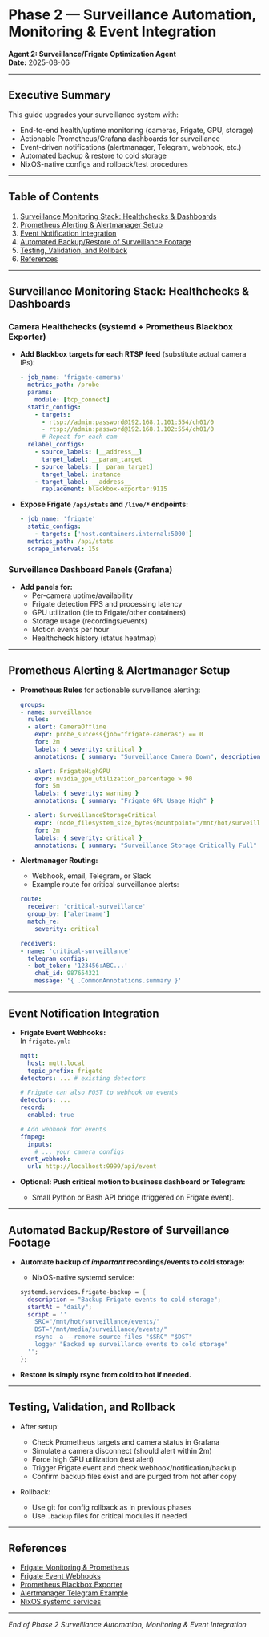 # Phase 2 — Surveillance Automation, Monitoring & Event Integration

**Agent 2: Surveillance/Frigate Optimization Agent**  
**Date:** 2025-08-06

---

## Executive Summary

This guide upgrades your surveillance system with:
- End-to-end health/uptime monitoring (cameras, Frigate, GPU, storage)
- Actionable Prometheus/Grafana dashboards for surveillance
- Event-driven notifications (alertmanager, Telegram, webhook, etc.)
- Automated backup & restore to cold storage
- NixOS-native configs and rollback/test procedures

---

## Table of Contents

1. [Surveillance Monitoring Stack: Healthchecks & Dashboards](#surveillance-monitoring-stack-healthchecks--dashboards)
2. [Prometheus Alerting & Alertmanager Setup](#prometheus-alerting--alertmanager-setup)
3. [Event Notification Integration](#event-notification-integration)
4. [Automated Backup/Restore of Surveillance Footage](#automated-backuprestore-of-surveillance-footage)
5. [Testing, Validation, and Rollback](#testing-validation-and-rollback)
6. [References](#references)

---

## Surveillance Monitoring Stack: Healthchecks & Dashboards

### Camera Healthchecks (systemd + Prometheus Blackbox Exporter)

- **Add Blackbox targets for each RTSP feed** (substitute actual camera IPs):

    ```yaml
    - job_name: 'frigate-cameras'
      metrics_path: /probe
      params:
        module: [tcp_connect]
      static_configs:
        - targets:
          - rtsp://admin:password@192.168.1.101:554/ch01/0
          - rtsp://admin:password@192.168.1.102:554/ch01/0
          # Repeat for each cam
      relabel_configs:
        - source_labels: [__address__]
          target_label: __param_target
        - source_labels: [__param_target]
          target_label: instance
        - target_label: __address__
          replacement: blackbox-exporter:9115
    ```

- **Expose Frigate `/api/stats` and `/live/*` endpoints:**

    ```yaml
    - job_name: 'frigate'
      static_configs:
        - targets: ['host.containers.internal:5000']
      metrics_path: /api/stats
      scrape_interval: 15s
    ```

### Surveillance Dashboard Panels (Grafana)

- **Add panels for:**
    - Per-camera uptime/availability
    - Frigate detection FPS and processing latency
    - GPU utilization (tie to Frigate/other containers)
    - Storage usage (recordings/events)
    - Motion events per hour
    - Healthcheck history (status heatmap)

---

## Prometheus Alerting & Alertmanager Setup

- **Prometheus Rules** for actionable surveillance alerting:

    ```yaml
    groups:
    - name: surveillance
      rules:
      - alert: CameraOffline
        expr: probe_success{job="frigate-cameras"} == 0
        for: 2m
        labels: { severity: critical }
        annotations: { summary: "Surveillance Camera Down", description: "A camera feed is offline." }

      - alert: FrigateHighGPU
        expr: nvidia_gpu_utilization_percentage > 90
        for: 5m
        labels: { severity: warning }
        annotations: { summary: "Frigate GPU Usage High" }

      - alert: SurveillanceStorageCritical
        expr: (node_filesystem_size_bytes{mountpoint="/mnt/hot/surveillance"} - node_filesystem_free_bytes{mountpoint="/mnt/hot/surveillance"}) / node_filesystem_size_bytes{mountpoint="/mnt/hot/surveillance"} * 100 > 95
        for: 2m
        labels: { severity: critical }
        annotations: { summary: "Surveillance Storage Critically Full" }
    ```

- **Alertmanager Routing:**
    - Webhook, email, Telegram, or Slack
    - Example route for critical surveillance alerts:
    ```yaml
    route:
      receiver: 'critical-surveillance'
      group_by: ['alertname']
      match_re:
        severity: critical

    receivers:
    - name: 'critical-surveillance'
      telegram_configs:
      - bot_token: '123456:ABC...'
        chat_id: 987654321
        message: '{ .CommonAnnotations.summary }'
    ```

---

## Event Notification Integration

- **Frigate Event Webhooks:**  
    In `frigate.yml`:
    ```yaml
    mqtt:
      host: mqtt.local
      topic_prefix: frigate
    detectors: ... # existing detectors

    # Frigate can also POST to webhook on events
    detectors: ...
    record:
      enabled: true

    # Add webhook for events
    ffmpeg:
      inputs:
        # ... your camera configs
    event_webhook:
      url: http://localhost:9999/api/event
    ```

- **Optional: Push critical motion to business dashboard or Telegram:**
    - Small Python or Bash API bridge (triggered on Frigate event).

---

## Automated Backup/Restore of Surveillance Footage

- **Automate backup of *important* recordings/events to cold storage:**
    - NixOS-native systemd service:

    ```nix
    systemd.services.frigate-backup = {
      description = "Backup Frigate events to cold storage";
      startAt = "daily";
      script = ''
        SRC="/mnt/hot/surveillance/events/"
        DST="/mnt/media/surveillance/events/"
        rsync -a --remove-source-files "$SRC" "$DST"
        logger "Backed up surveillance events to cold storage"
      '';
    };
    ```

- **Restore is simply rsync from cold to hot if needed.**

---

## Testing, Validation, and Rollback

- After setup:
    - Check Prometheus targets and camera status in Grafana
    - Simulate a camera disconnect (should alert within 2m)
    - Force high GPU utilization (test alert)
    - Trigger Frigate event and check webhook/notification/backup
    - Confirm backup files exist and are purged from hot after copy

- Rollback:
    - Use git for config rollback as in previous phases
    - Use `.backup` files for critical modules if needed

---

## References

- [Frigate Monitoring & Prometheus](https://docs.frigate.video/integrations/prometheus/)
- [Frigate Event Webhooks](https://docs.frigate.video/integrations/webhook/)
- [Prometheus Blackbox Exporter](https://prometheus.io/docs/blackbox_exporter/)
- [Alertmanager Telegram Example](https://prometheus.io/docs/alerting/latest/configuration/#telegram_config)
- [NixOS systemd services](https://nixos.org/manual/nixos/stable/#sec-systemd-units)

---

*End of Phase 2 Surveillance Automation, Monitoring & Event Integration*
